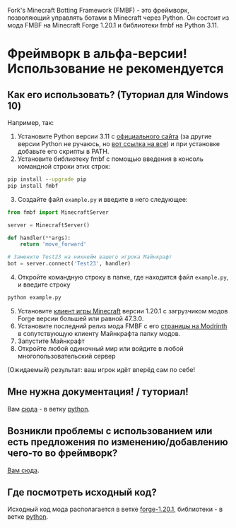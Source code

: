 Fork's Minecraft Botting Framework (FMBF) - это фреймворк, позволяющий управлять ботами в Minecraft через Python. Он состоит из мода FMBF на Minecraft Forge 1.20.1 и библиотеки fmbf на Python 3.11.

Фреймворк в альфа-версии! Использование не рекомендуется
===

Как его использовать? (Туториал для Windows 10)
---
Например, так:
1. Установите Python версии 3.11 с [официального сайта](https://www.python.org/ftp/python/3.11.9/python-3.11.9-amd64.exe) (за другие версии Python не ручаюсь, но [вот ссылка на все](https://www.python.org/ftp/python/)) и при установке добавьте его скрипты в PATH.
2. Установите библиотеку fmbf с помощью введения в консоль командной строки этих строк:
```cmd
pip install --upgrade pip
pip install fmbf
```
3. Создайте файл `example.py` и введите в него следующее:
```python
from fmbf import MinecraftServer

server = MinecraftServer()

def handler(**args):
    return 'move_forward'

# Замените Test23 на никнейм вашего игрока Майнкрафт
bot = server.connect('Test23', handler)
```
4. Откройте командную строку в папке, где находится файл `example.py`, и введите строку
```cmd
python example.py
```
5. Установите [клиент игры Minecraft](https://prismlauncher.org) версии 1.20.1 с загрузчиком модов Forge версии большей или равной 47.3.0.
6. Установите последний релиз мода FMBF с его [страницы на Modrinth](https://modrinth.com/project/fmbf) в сопутствующую клиенту Майнкрафта папку модов.
7. Запустите Майнкрафт
8. Откройте любой одиночный мир или войдите в любой многопользовательский сервер

(Ожидаемый) результат: ваш игрок идёт вперёд сам по себе!

Мне нужна документация! / туториал!
----
Вам [сюда](https://github.com/vpgel/FMBF/tree/python) - в ветку [python](https://github.com/vpgel/FMBF/tree/python).

Возникли проблемы с использованием или есть предложения по изменению/добавлению чего-то во фреймворк?
----
[Вам сюда](https://github.com/vpgel/FMBF/issues).

Где посмотреть исходный код?
----

Исходный код мода располагается в ветке [forge-1.20.1](https://github.com/vpgel/FMBF/tree/forge-1.20.1), библиотеки - в ветке [python](https://github.com/vpgel/FMBF/tree/python).